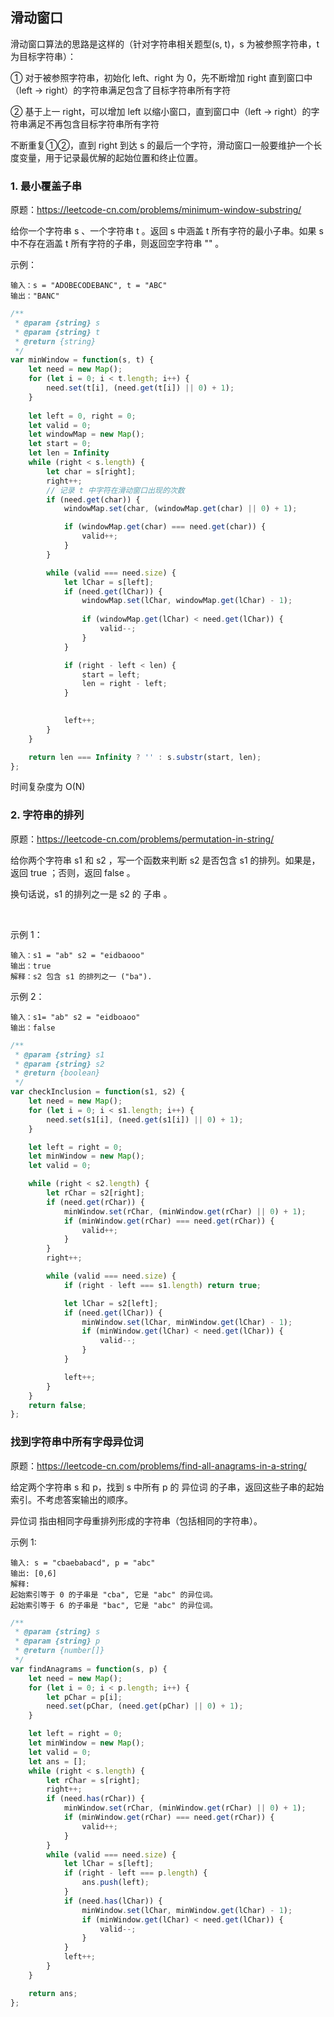 ## 滑动窗口

滑动窗口算法的思路是这样的（针对字符串相关题型(s, t)，s 为被参照字符串，t 为目标字符串）：

① 对于被参照字符串，初始化 left、right 为 0，先不断增加 right 直到窗口中（left -> right）的字符串满足包含了目标字符串所有字符

② 基于上一 right，可以增加 left 以缩小窗口，直到窗口中（left -> right）的字符串满足不再包含目标字符串所有字符

不断重复①②，直到 right 到达 s 的最后一个字符，滑动窗口一般要维护一个长度变量，用于记录最优解的起始位置和终止位置。

### 1. 最小覆盖子串

原题：https://leetcode-cn.com/problems/minimum-window-substring/

给你一个字符串 s 、一个字符串 t 。返回 s 中涵盖 t 所有字符的最小子串。如果 s 中不存在涵盖 t 所有字符的子串，则返回空字符串 "" 。

示例：
```
输入：s = "ADOBECODEBANC", t = "ABC"
输出："BANC"
```

```js
/**
 * @param {string} s
 * @param {string} t
 * @return {string}
 */
var minWindow = function(s, t) {
    let need = new Map();
    for (let i = 0; i < t.length; i++) {
        need.set(t[i], (need.get(t[i]) || 0) + 1);
    }
    
    let left = 0, right = 0;
    let valid = 0;
    let windowMap = new Map(); 
    let start = 0;
    let len = Infinity
    while (right < s.length) {
        let char = s[right];
        right++;
        // 记录 t 中字符在滑动窗口出现的次数
        if (need.get(char)) {
            windowMap.set(char, (windowMap.get(char) || 0) + 1);

            if (windowMap.get(char) === need.get(char)) {
                valid++;
            }
        }

        while (valid === need.size) {
            let lChar = s[left];
            if (need.get(lChar)) {
                windowMap.set(lChar, windowMap.get(lChar) - 1);
                
                if (windowMap.get(lChar) < need.get(lChar)) {
                    valid--;
                }
            }

            if (right - left < len) {
                start = left;
                len = right - left;
            }
            

            left++;
        }
    }

    return len === Infinity ? '' : s.substr(start, len);
};
```

时间复杂度为 O(N)

### 2. 字符串的排列

原题：https://leetcode-cn.com/problems/permutation-in-string/

给你两个字符串 s1 和 s2 ，写一个函数来判断 s2 是否包含 s1 的排列。如果是，返回 true ；否则，返回 false 。

换句话说，s1 的排列之一是 s2 的 子串 。

 

示例 1：
```
输入：s1 = "ab" s2 = "eidbaooo"
输出：true
解释：s2 包含 s1 的排列之一 ("ba").
```
示例 2：
```
输入：s1= "ab" s2 = "eidboaoo"
输出：false
```

```js
/**
 * @param {string} s1
 * @param {string} s2
 * @return {boolean}
 */
var checkInclusion = function(s1, s2) {
    let need = new Map();
    for (let i = 0; i < s1.length; i++) {
        need.set(s1[i], (need.get(s1[i]) || 0) + 1);
    }

    let left = right = 0;
    let minWindow = new Map();
    let valid = 0;

    while (right < s2.length) {
        let rChar = s2[right];
        if (need.get(rChar)) {
            minWindow.set(rChar, (minWindow.get(rChar) || 0) + 1);
            if (minWindow.get(rChar) === need.get(rChar)) {
                valid++;
            }
        }
        right++;

        while (valid === need.size) {
            if (right - left === s1.length) return true;

            let lChar = s2[left];
            if (need.get(lChar)) {
                minWindow.set(lChar, minWindow.get(lChar) - 1);
                if (minWindow.get(lChar) < need.get(lChar)) {
                    valid--;
                }
            }

            left++;
        }
    }
    return false;
};
```

### 找到字符串中所有字母异位词

原题：https://leetcode-cn.com/problems/find-all-anagrams-in-a-string/

给定两个字符串 s 和 p，找到 s 中所有 p 的 异位词 的子串，返回这些子串的起始索引。不考虑答案输出的顺序。

异位词 指由相同字母重排列形成的字符串（包括相同的字符串）。


示例 1:
```
输入: s = "cbaebabacd", p = "abc"
输出: [0,6]
解释:
起始索引等于 0 的子串是 "cba", 它是 "abc" 的异位词。
起始索引等于 6 的子串是 "bac", 它是 "abc" 的异位词。
```

```js
/**
 * @param {string} s
 * @param {string} p
 * @return {number[]}
 */
var findAnagrams = function(s, p) {
    let need = new Map();
    for (let i = 0; i < p.length; i++) {
        let pChar = p[i];
        need.set(pChar, (need.get(pChar) || 0) + 1);
    }

    let left = right = 0;
    let minWindow = new Map();
    let valid = 0;
    let ans = [];
    while (right < s.length) {
        let rChar = s[right];
        right++;
        if (need.has(rChar)) {
            minWindow.set(rChar, (minWindow.get(rChar) || 0) + 1);
            if (minWindow.get(rChar) === need.get(rChar)) {
                valid++;
            }
        }
        while (valid === need.size) {
            let lChar = s[left];
            if (right - left === p.length) {
                ans.push(left);
            }
            if (need.has(lChar)) {
                minWindow.set(lChar, minWindow.get(lChar) - 1);
                if (minWindow.get(lChar) < need.get(lChar)) {
                    valid--;
                }
            }
            left++;
        }
    }

    return ans;
};
```